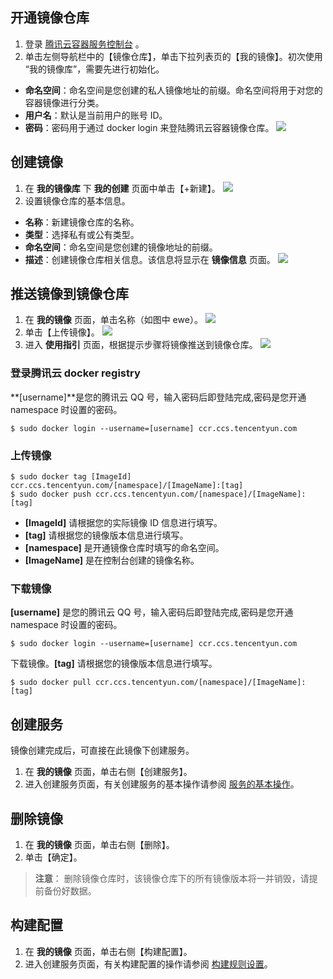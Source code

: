 ## 开通镜像仓库
1. 登录 [腾讯云容器服务控制台](https://console.cloud.tencent.com/ccs) 。
2. 单击左侧导航栏中的【镜像仓库】，单击下拉列表页的【我的镜像】。初次使用 “我的镜像库”，需要先进行初始化。
 - **命名空间**：命名空间是您创建的私人镜像地址的前缀。命名空间将用于对您的容器镜像进行分类。
 - **用户名**：默认是当前用户的账号 ID。
 - **密码**：密码用于通过 docker login 来登陆腾讯云容器镜像仓库。
![](//mc.qcloudimg.com/static/img/26df07f0847b6bef4b73e30f44d03ddf/image.png)

## 创建镜像
1. 在 **我的镜像库** 下 **我的创建** 页面中单击【+新建】。
![](//mc.qcloudimg.com/static/img/c584236ddf17b67c3cff77750e7f95f1/image.png)
2. 设置镜像仓库的基本信息。
 - **名称**：新建镜像仓库的名称。
 - **类型**：选择私有或公有类型。
 - **命名空间**：命名空间是您创建的镜像地址的前缀。
 - **描述**：创建镜像仓库相关信息。该信息将显示在 **镜像信息** 页面。
![](//mc.qcloudimg.com/static/img/76137e0cbb90ff2aa09d851491dad0f1/image.png)

## 推送镜像到镜像仓库
1. 在 **我的镜像** 页面，单击名称（如图中 ewe）。
![](//mc.qcloudimg.com/static/img/e47c5816402c9884985c1a2d357edf11/image.png)
2. 单击【上传镜像】。
![](//mc.qcloudimg.com/static/img/bb6c87652a6cfb5ced358d794dc2bca1/image.png)
3. 进入 **使用指引** 页面，根据提示步骤将镜像推送到镜像仓库。
![](//mc.qcloudimg.com/static/img/bca10fee7d4245b9dd2369d56ab1bafd/image.png)
                     
### 登录腾讯云 docker registry
**[username]**是您的腾讯云 QQ 号，输入密码后即登陆完成,密码是您开通 namespace 时设置的密码。
```
$ sudo docker login --username=[username] ccr.ccs.tencentyun.com
```
### 上传镜像
```
$ sudo docker tag [ImageId] ccr.ccs.tencentyun.com/[namespace]/[ImageName]:[tag]
$ sudo docker push ccr.ccs.tencentyun.com/[namespace]/[ImageName]:[tag]
```
- **[ImageId]** 请根据您的实际镜像 ID 信息进行填写。
- **[tag]** 请根据您的镜像版本信息进行填写。
- **[namespace]** 是开通镜像仓库时填写的命名空间。
- **[ImageName]** 是在控制台创建的镜像名称。

### 下载镜像
**[username]** 是您的腾讯云 QQ 号，输入密码后即登陆完成,密码是您开通 namespace 时设置的密码。
```
$ sudo docker login --username=[username] ccr.ccs.tencentyun.com
```
下载镜像。**[tag]** 请根据您的镜像版本信息进行填写。
```
$ sudo docker pull ccr.ccs.tencentyun.com/[namespace]/[ImageName]:[tag]
```

## 创建服务
镜像创建完成后，可直接在此镜像下创建服务。
1. 在 **我的镜像** 页面，单击右侧【创建服务】。
2. 进入创建服务页面，有关创建服务的基本操作请参阅 [服务的基本操作](/doc/product/457/9096)。

## 删除镜像
1. 在 **我的镜像** 页面，单击右侧【删除】。
2. 单击【确定】。
>**注意**：
>删除镜像仓库时，该镜像仓库下的所有镜像版本将一并销毁，请提前备份好数据。

## 构建配置
1. 在 **我的镜像** 页面，单击右侧【构建配置】。
2. 进入创建服务页面，有关构建配置的操作请参阅 [构建规则设置](/doc/product/457/10152)。

